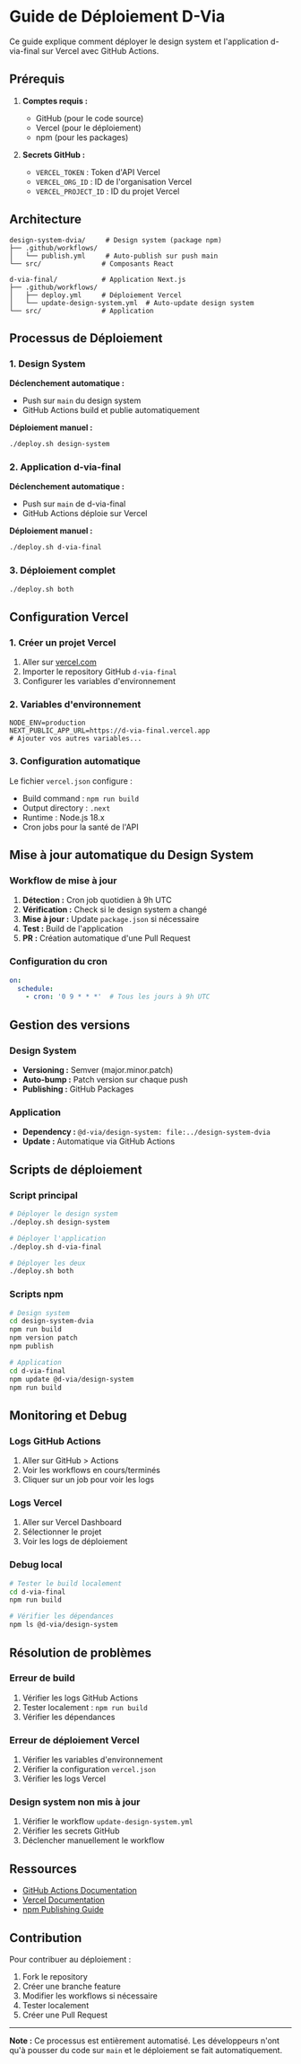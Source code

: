# Guide de Déploiement D-Via

Ce guide explique comment déployer le design system et l'application d-via-final sur Vercel avec GitHub Actions.

## Prérequis

1. **Comptes requis :**
   - GitHub (pour le code source)
   - Vercel (pour le déploiement)
   - npm (pour les packages)

2. **Secrets GitHub :**
   - `VERCEL_TOKEN` : Token d'API Vercel
   - `VERCEL_ORG_ID` : ID de l'organisation Vercel
   - `VERCEL_PROJECT_ID` : ID du projet Vercel

## Architecture

```
design-system-dvia/     # Design system (package npm)
├── .github/workflows/
│   └── publish.yml     # Auto-publish sur push main
└── src/               # Composants React

d-via-final/           # Application Next.js
├── .github/workflows/
│   ├── deploy.yml     # Déploiement Vercel
│   └── update-design-system.yml  # Auto-update design system
└── src/               # Application
```

## Processus de Déploiement

### 1. Design System

**Déclenchement automatique :**
- Push sur `main` du design system
- GitHub Actions build et publie automatiquement

**Déploiement manuel :**
```bash
./deploy.sh design-system
```

### 2. Application d-via-final

**Déclenchement automatique :**
- Push sur `main` de d-via-final
- GitHub Actions déploie sur Vercel

**Déploiement manuel :**
```bash
./deploy.sh d-via-final
```

### 3. Déploiement complet

```bash
./deploy.sh both
```

## Configuration Vercel

### 1. Créer un projet Vercel

1. Aller sur [vercel.com](https://vercel.com)
2. Importer le repository GitHub `d-via-final`
3. Configurer les variables d'environnement

### 2. Variables d'environnement

```env
NODE_ENV=production
NEXT_PUBLIC_APP_URL=https://d-via-final.vercel.app
# Ajouter vos autres variables...
```

### 3. Configuration automatique

Le fichier `vercel.json` configure :
- Build command : `npm run build`
- Output directory : `.next`
- Runtime : Node.js 18.x
- Cron jobs pour la santé de l'API

## Mise à jour automatique du Design System

### Workflow de mise à jour

1. **Détection :** Cron job quotidien à 9h UTC
2. **Vérification :** Check si le design system a changé
3. **Mise à jour :** Update `package.json` si nécessaire
4. **Test :** Build de l'application
5. **PR :** Création automatique d'une Pull Request

### Configuration du cron

```yaml
on:
  schedule:
    - cron: '0 9 * * *'  # Tous les jours à 9h UTC
```

## Gestion des versions

### Design System

- **Versioning :** Semver (major.minor.patch)
- **Auto-bump :** Patch version sur chaque push
- **Publishing :** GitHub Packages

### Application

- **Dependency :** `@d-via/design-system: file:../design-system-dvia`
- **Update :** Automatique via GitHub Actions

## Scripts de déploiement

### Script principal

```bash
# Déployer le design system
./deploy.sh design-system

# Déployer l'application
./deploy.sh d-via-final

# Déployer les deux
./deploy.sh both
```

### Scripts npm

```bash
# Design system
cd design-system-dvia
npm run build
npm version patch
npm publish

# Application
cd d-via-final
npm update @d-via/design-system
npm run build
```

## Monitoring et Debug

### Logs GitHub Actions

1. Aller sur GitHub > Actions
2. Voir les workflows en cours/terminés
3. Cliquer sur un job pour voir les logs

### Logs Vercel

1. Aller sur Vercel Dashboard
2. Sélectionner le projet
3. Voir les logs de déploiement

### Debug local

```bash
# Tester le build localement
cd d-via-final
npm run build

# Vérifier les dépendances
npm ls @d-via/design-system
```

## Résolution de problèmes

### Erreur de build

1. Vérifier les logs GitHub Actions
2. Tester localement : `npm run build`
3. Vérifier les dépendances

### Erreur de déploiement Vercel

1. Vérifier les variables d'environnement
2. Vérifier la configuration `vercel.json`
3. Vérifier les logs Vercel

### Design system non mis à jour

1. Vérifier le workflow `update-design-system.yml`
2. Vérifier les secrets GitHub
3. Déclencher manuellement le workflow

## Ressources

- [GitHub Actions Documentation](https://docs.github.com/en/actions)
- [Vercel Documentation](https://vercel.com/docs)
- [npm Publishing Guide](https://docs.npmjs.com/packages-and-modules/contributing-packages-to-the-registry)

## Contribution

Pour contribuer au déploiement :

1. Fork le repository
2. Créer une branche feature
3. Modifier les workflows si nécessaire
4. Tester localement
5. Créer une Pull Request

---

**Note :** Ce processus est entièrement automatisé. Les développeurs n'ont qu'à pousser du code sur `main` et le déploiement se fait automatiquement.
